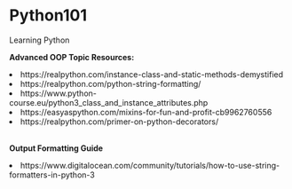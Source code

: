 # Python101
Learning Python

<b> Advanced OOP Topic Resources: </b>
<li> https://realpython.com/instance-class-and-static-methods-demystified </li>
<li> https://realpython.com/python-string-formatting/ </li>
<li> https://www.python-course.eu/python3_class_and_instance_attributes.php </li>
<li> https://easyaspython.com/mixins-for-fun-and-profit-cb9962760556 </li>
<li> https://realpython.com/primer-on-python-decorators/ </li>

<br>

<b> Output Formatting Guide </b>
<li>https://www.digitalocean.com/community/tutorials/how-to-use-string-formatters-in-python-3</li>

 
